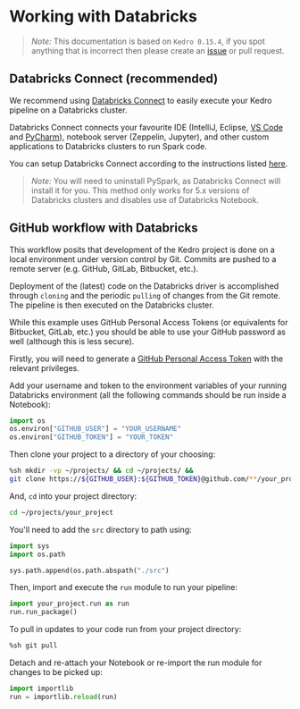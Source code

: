 # Working with Databricks

> *Note:* This documentation is based on `Kedro 0.15.4`, if you spot anything that is incorrect then please create an [issue](https://github.com/quantumblacklabs/kedro/issues) or pull request.

## Databricks Connect (recommended)
We recommend using [Databricks Connect](https://pypi.org/project/databricks-connect/) to easily execute your Kedro pipeline on a Databricks cluster.

Databricks Connect connects your favourite IDE (IntelliJ, Eclipse, [VS Code](01_setting_up_vscode.md) and [PyCharm](02_setting_up_pycharm.md)), notebook server (Zeppelin, Jupyter), and other custom applications to Databricks clusters to run Spark code.

You can setup Databricks Connect according to the instructions listed [here](https://docs.databricks.com/user-guide/dev-tools/db-connect.html).

> *Note:* You will need to uninstall PySpark, as Databricks Connect will install it for you. This method only works for 5.x versions of Databricks clusters and disables use of Databricks Notebook.

## GitHub workflow with Databricks

This workflow posits that development of the Kedro project is done on a
local environment under version control by Git. Commits are pushed to a remote
server (e.g. GitHub, GitLab, Bitbucket, etc.).

Deployment of the (latest) code on the Databricks driver is accomplished
through `cloning` and the periodic `pulling` of changes from the Git remote.
The pipeline is then executed on the Databricks cluster.

While this example uses GitHub Personal Access Tokens (or equivalents for
Bitbucket, GitLab, etc.) you should be able to use your GitHub password as well (although this is less secure).

Firstly, you will need to generate a [GitHub Personal Access
Token](https://help.github.com/en/articles/creating-a-personal-access-token-for-the-command-line)
with the relevant privileges.

Add your username and token to the environment variables of your running Databricks environment (all the following commands should be run inside a Notebook):

```python
import os
os.environ["GITHUB_USER"] = "YOUR_USERNAME"
os.environ["GITHUB_TOKEN"] = "YOUR_TOKEN"
```

Then clone your project to a directory of your choosing:

```sh
%sh mkdir -vp ~/projects/ && cd ~/projects/ &&
git clone https://${GITHUB_USER}:${GITHUB_TOKEN}@github.com/**/your_project.git
```

And, `cd` into your project directory:
```bash
cd ~/projects/your_project
```

You'll need to add the `src` directory to path using:

```python
import sys
import os.path

sys.path.append(os.path.abspath("./src")
```

Then, import and execute the `run` module to run your pipeline:
```python
import your_project.run as run
run.run_package()
```

To pull in updates to your code run from your project directory:
```bash
%sh git pull
```

Detach and re-attach your Notebook or re-import the run module for changes
to be picked up:

```python
import importlib
run = importlib.reload(run)
```
